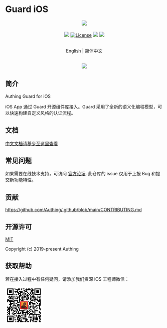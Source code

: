 # Guard iOS

<div align=center>
  <img width="250" src="https://files.authing.co/authing-console/authing-logo-new-20210924.svg" />
</div>
<br/>
<div align="center">
  <a href="https://forum.authing.cn/" target="_blank"><img src="https://img.shields.io/badge/chat-forum-blue" /></a>
  <a href="https://opensource.org/licenses/MIT" target="_blank"><img src="https://img.shields.io/badge/License-MIT-success" alt="License"></a>
  <a href="javascript:;"><img src="https://img.shields.io/badge/PRs-welcome-green"></a>
  <a href="https://developer.apple.com/swift/"><img src="https://img.shields.io/badge/swift-5.0-orange.svg?style=flat"></a>
<br/>

<br>

[English](./README.md) | 简体中文

<br>

<img width="250" src="https://user-images.githubusercontent.com/10389329/182366962-6a93c2d2-de2c-4f4f-a144-6fb9d827ce2d.png" />

</div>

## 简介

Authing Guard for iOS

iOS App 通过 Guard 开源组件库接入。Guard 采用了全新的语义化编程模型，可以快速构建自定义风格的认证流程。

## 文档

[中文文档请移步至这里查看](https://docs.authing.cn/v2/reference/sdk-for-ios/)

## 常见问题

如果需要在线技术支持，可访问 [官方论坛](https://forum.authing.cn/). 此仓库的 issue 仅用于上报 Bug 和提交新功能特性。

## 贡献

https://github.com/Authing/.github/blob/main/CONTRIBUTING.md

## 开源许可

[MIT](https://opensource.org/licenses/MIT)

Copyright (c) 2019-present Authing

## 获取帮助

若在接入过程中有任何疑问，请添加我们资深 iOS 工程师微信：

<img width="120" src="./doc/images/jianan.png">
